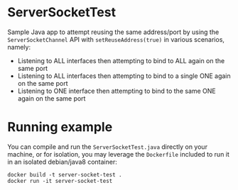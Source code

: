 ServerSocketTest
================

Sample Java app to attempt reusing the same address/port by using the `ServerSocketChannel` API with `setReuseAddress(true)` in various scenarios, namely:

- Listening to ALL interfaces then attempting to bind to ALL again on the same port
- Listening to ALL interfaces then attempting to bind to a single ONE again on the same port
- Listening to ONE interface then attempting to bind to the same ONE again on the same port

Running example
===============

You can compile and run the `ServerSocketTest.java` directly on your machine, or for isolation, you may leverage the `Dockerfile` included to run it in an isolated debian/java8 container:

```
docker build -t server-socket-test .
docker run -it server-socket-test
```